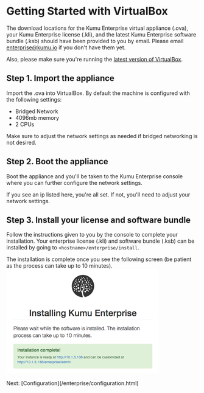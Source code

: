 # Getting Started with VirtualBox

The download locations for the Kumu Enterprise virtual appliance (.ova),
your Kumu Enterprise license (.kli), and the latest Kumu Enterprise software
bundle (.ksb) should have been provided to you by email. Please email
<a href="mailto:enterprise@kumu.io">enterprise@kumu.io</a> if you don't have them yet.

Also, please make sure you're running the
<a href="https://www.virtualbox.org/">latest version of VirtualBox</a>.

## Step 1. Import the appliance

Import the .ova into VirtualBox. By default the machine is configured with the
following settings:

- Bridged Network
- 4096mb memory
- 2 CPUs

Make sure to adjust the network settings as needed if bridged networking is
not desired.

## Step 2. Boot the appliance

Boot the appliance and you'll be taken to the Kumu Enterprise console where you
can further configure the network settings.

If you see an ip listed here, you're all set.  If not, you'll need to adjust
your network settings.

## Step 3. Install your license and software bundle

Follow the instructions given to you by the console to complete your installation.
Your enterprise license (.kli) and software bundle (.ksb) can be installed by
going to `<hostname>/enterprise/install`.

The installation is complete once you see the following screen (be patient as the process can take up to 10 minutes).
![Installation Complete](/images/enterprise-success.png)

<footer class="page-footer">
  <div class="next">Next: [Configuration](/enterprise/configuration.html)</div>
</footer>
